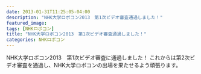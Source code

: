 ```yaml
---
date: 2013-01-31T11:25:05-04:00
description: "NHK大学ロボコン2013　第1次ビデオ審査通過しました！"
featured_image: 
tags: [NHKロボコン]
title: "NHK大学ロボコン2013　第1次ビデオ審査通過しました！"
categories: NHKロボコン
---
```


NHK大学ロボコン2013　第1次ビデオ審査に通過しました！
これからは第2次ビデオ審査を通過し、NHK大学ロボコンの出場を果たせるよう頑張ります。
